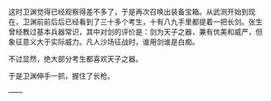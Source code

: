 这时卫渊觉得已经观察得差不多了，于是再次召唤出装备宝箱。从武测开始到现在，卫渊前前后后已经看到了三十多个考生，十有八九手里都提着一把长剑。张生曾经教过基本兵器常识，其中对剑的评价是：剑为天子之器，兼有优美和威严，但象征意义大于实际威力。凡人沙场征战时，谁用剑谁是白痴。

不过显然，绝大部分考生都喜欢天子之器。

于是卫渊伸手一抓，握住了长枪。

——

